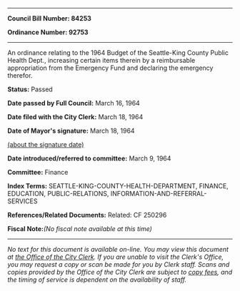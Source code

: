 

********

**Council Bill Number: 84253**
   
**Ordinance Number: 92753**
********

 An ordinance relating to the 1964 Budget of the Seattle-King County Public Health Dept., increasing certain items therein by a reimbursable appropriation from the Emergency Fund and declaring the emergency therefor.

**Status:** Passed
   
**Date passed by Full Council:** March 16, 1964
   
**Date filed with the City Clerk:** March 18, 1964
   
**Date of Mayor's signature:** March 18, 1964
   
[(about the signature date)](/~public/approvaldate.htm)
   
   
   
**Date introduced/referred to committee:** March 9, 1964
   
**Committee:** Finance
   
   
**Index Terms:** SEATTLE-KING-COUNTY-HEALTH-DEPARTMENT, FINANCE, EDUCATION, PUBLIC-RELATIONS, INFORMATION-AND-REFERRAL-SERVICES

**References/Related Documents:** Related: CF 250296

**Fiscal Note:**_(No fiscal note available at this time)_
********

_No text for this document is available on-line. You may view this document at [the Office of the City Clerk](http://www.seattle.gov/leg/clerk/contactUs.htm). If you are unable to visit the Clerk's Office, you may request a copy or scan be made for you by Clerk staff. Scans and copies provided by the Office of the City Clerk are subject to [copy fees](http://clerk.seattle.gov/~public/clerkfees.htm), and the timing of service is dependent on the availability of staff._

